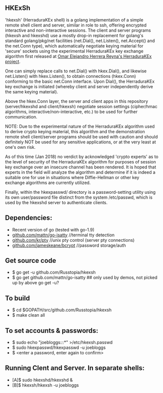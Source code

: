 HKExSh
--

'hkexsh' (HerraduraKEx shell) is a golang implementation of a simple
remote shell client and server, similar in role to ssh, offering
encrypted interactive and non-interactive sessions. The client and server
programs (hkexsh and hkexshd) use a mostly drop-in replacement for golang's
standard golang/pkg/net facilities (net.Dial(), net.Listen(), net.Accept()
and the net.Conn type), which automatically negotiate keying material for
'secure' sockets using the experimental HerraduraKEx key exchange algorithm
first released at
[Omar Elejandro Herrera Reyna's HerraduraKEx project](http://github.com/Caume/HerraduraKEx).

One can simply replace calls to net.Dial() with hkex.Dial(), and likewise
net.Listen() with hkex.Listen(), to obtain connections (hkex.Conn) conforming
to the basic net.Conn interface. Upon Dial(), the HerraduraKEx key exchange
is initiated (whereby client and server independently derive the same
keying material).

Above the hkex.Conn layer, the server and client apps in this repository
(server/hkexshd and client/hkexsh) negotiate session settings (cipher/hmac
algorithms, interactive/non-interactive, etc.) to be used for further
communication.

NOTE: Due to the experimental nature of the HerraduraKEx algorithm used to
derive crypto keying material, this algorithm and the demonstration remote
shell client/server programs should be used with caution and should definitely
NOT be used for any sensitive applications, or at the very least at one's
own risk.

As of this time (Jan 2018) no verdict by acknowledged 'crypto experts' as to
the level of security of the HerraduraKEx algorithm for purposes of session
key exchange over an insecure channel has been rendered.
It is hoped that experts in the field will analyze the algorithm and
determine if it is indeed a suitable one for use in situations where
Diffie-Hellman or other key exchange algorithms are currently utilized.

Finally, within the hkexpasswd/ directory is a password-setting utility
using its own user/password file distinct from the system /etc/passwd, which
is used by the hkexshd server to authenticate clients.

Dependencies:
--
* Recent version of go (tested with go-1.9)
* [github.com/mattn/go-isatty](http://github.com/mattn/go-isatty) //terminal tty detection
* [github.com/kr/pty](http://github.com/kr/pty) //unix pty control (server pty connections)
* [github.com/jameskeane/bcrypt](http://github.com/jameskeane/bcrypt) //password storage/auth

Get source code
--
* $ go get -u github.com/Russtopia/hkexsh
* $ go get github.com/mattn/go-isatty  ## only used by demos, not picked up by above go get -u?

To build
--
* $ cd $GOPATH/src/github.com/Russtopia/hkexsh
* $ make clean all

To set accounts & passwords:
--
* $ sudo echo "joebloggs:*:*:*" >/etc/hkexsh.passwd
* $ sudo hkexpasswd/hkexpasswd -u joebloggs
* $ &lt;enter a password, enter again to confirm&gt;

Running Clent and Server. In separate shells:
--
* [A]$ sudo hkexshd/hkexshd &
* [B]$ hkexsh/hkexsh -u joebloggs
